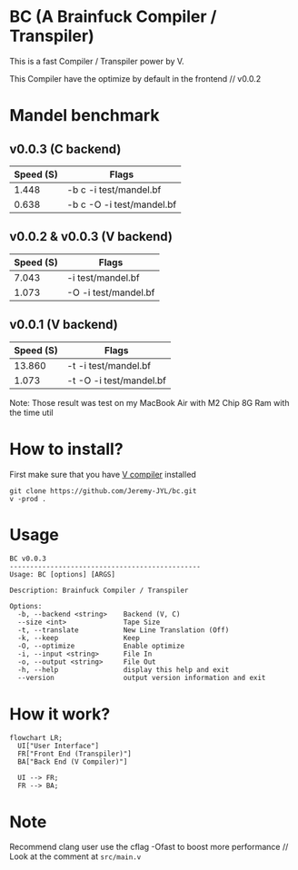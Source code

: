 # BC (A Brainfuck Compiler / Transpiler)
This is a fast Compiler / Transpiler power by V.

This Compiler have the optimize by default in the frontend // v0.0.2

# Mandel benchmark
## v0.0.3 (C backend)
| Speed (S) | Flags                                  |
|-----------|----------------------------------------|
| 1.448     | -b c -i test/mandel.bf                 |
| 0.638     | -b c -O -i test/mandel.bf              |

## v0.0.2 & v0.0.3 (V backend)
| Speed (S) | Flags                   |
|-----------|-------------------------|
| 7.043     | -i test/mandel.bf       |
| 1.073     | -O -i test/mandel.bf    |

## v0.0.1 (V backend)
| Speed (S) | Flags                   |
|-----------|-------------------------|
| 13.860    | -t -i test/mandel.bf    |
| 1.073     | -t -O -i test/mandel.bf |

Note: Those result was test on my MacBook Air with M2 Chip 8G Ram with the time util

# How to install?
First make sure that you have [V compiler](https://www.vlang.io) installed

```
git clone https://github.com/Jeremy-JYL/bc.git
v -prod .
```

# Usage
```
BC v0.0.3
-----------------------------------------------
Usage: BC [options] [ARGS]

Description: Brainfuck Compiler / Transpiler

Options:
  -b, --backend <string>    Backend (V, C)
  --size <int>              Tape Size
  -t, --translate           New Line Translation (Off)
  -k, --keep                Keep
  -O, --optimize            Enable optimize
  -i, --input <string>      File In
  -o, --output <string>     File Out
  -h, --help                display this help and exit
  --version                 output version information and exit
```

# How it work?
```mermaid
flowchart LR;
  UI["User Interface"]
  FR["Front End (Transpiler)"]
  BA["Back End (V Compiler)"]

  UI --> FR;
  FR --> BA;

```

# Note
Recommend clang user use the cflag -Ofast to boost more performance // Look at the comment at `src/main.v`
